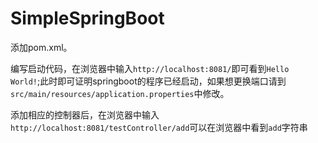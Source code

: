 # SimpleSpringBoot

添加pom.xml。

编写启动代码，在浏览器中输入<code>http://localhost:8081/</code>即可看到<code>Hello World!</code>;此时即可证明springboot的程序已经启动，如果想更换端口请到<code>src/main/resources/application.properties</code>中修改。

添加相应的控制器后，在浏览器中输入<code>http://localhost:8081/testController/add</code>可以在浏览器中看到<code>add</code>字符串
